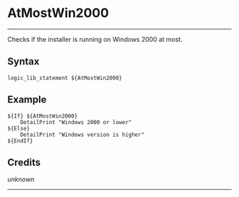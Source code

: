 # AtMostWin2000

---

Checks if the installer is running on Windows 2000 at most.

## Syntax

	logic_lib_statement ${AtMostWin2000}

## Example

	${If} ${AtMostWin2000}
		DetailPrint "Windows 2000 or lower"
	${Else}
		DetailPrint "Windows version is higher"
	${EndIf}

## Credits

*unknown*

---
